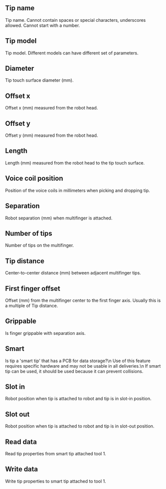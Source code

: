 ## Tip name

Tip name. Cannot contain spaces or special characters, underscores allowed. Cannot start with a number.

## Tip model

Tip model. Different models can have different set of parameters.

## Diameter

Tip touch surface diameter (mm).

## Offset x

Offset x (mm) measured from the robot head.

## Offset y

Offset y (mm) measured from the robot head.

## Length

Length (mm) measured from the robot head to the tip touch surface.

## Voice coil position

Position of the voice coils in millimeters when picking and dropping tip.

## Separation

Robot separation (mm) when multifinger is attached.

## Number of tips

Number of tips on the multifinger.

## Tip distance

Center-to-center distance (mm) between adjacent multifinger tips.

## First finger offset

Offset (mm) from the multifinger center to the first finger axis. Usually this is a multiple of Tip distance.

## Grippable

Is finger grippable with separation axis.

## Smart

Is tip a 'smart tip' that has a PCB for data storage?\n
Use of this feature requires specific hardware and may not be usable in all deliveries.\n
If smart tip can be used, it should be used because it can prevent collisions.

## Slot in

Robot position when tip is attached to robot and tip is in slot-in position.

## Slot out

Robot position when tip is attached to robot and tip is in slot-out position.

## Read data

Read tip properties from smart tip attached tool 1.

## Write data

Write tip properties to smart tip attached to tool 1.
